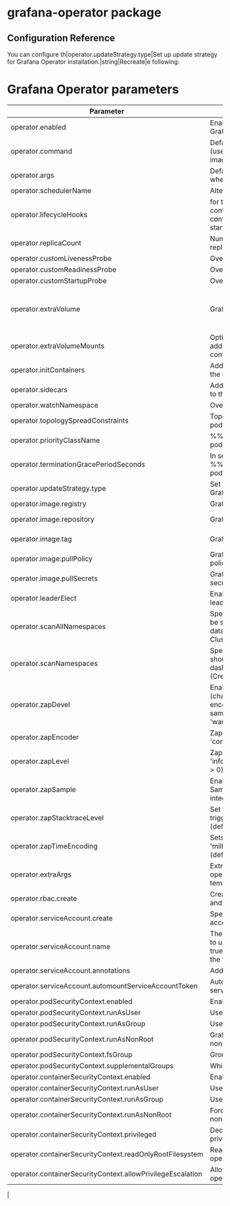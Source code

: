 # grafana-operator package

## Configuration Reference
You can configure th|operator.updateStrategy.type|Set up update strategy for Grafana Operator installation.|string|Recreate|e following:

# Grafana Operator parameters
|Parameter|Description|Type|Default|
|---------|-----------|----|-------|
|operator.enabled|Enable the deployment of the Grafana Operator|strng|true|
|operator.command|Default container command (useful when using custom images)|string|[]|
|operator.args|Default container args (useful when using custom images)|string|[]|
|operator.schedulerName|Alternative scheduler|string|""|
|operator.lifecycleHooks|for the grafana-operator container to automate configuration before or after startup|string|{}|
|operator.replicaCount|Number of grafana-operator Pod replicas|integer|1|
|operator.customLivenessProbe|Override default liveness probe|string|{}|
|operator.customReadinessProbe|Override default readiness probe|string|{}|
|operator.customStartupProbe|Override default startup probe|string|{}|
|operator.extraVolume|Grafana Operator image registry|string|Optionally specify extra list of additional volumes for etcd pods|string|[]|
|operator.extraVolumeMounts|Optionally specify extra list of additional volumeMounts for etcd container(s)|string|[]|
|operator.initContainers|Add additional init containers to the etcd pods|string|[]|
|operator.sidecars|Add additional sidecar containers to the etcd pods|string|[]|
|operator.watchNamespace|Override the namespace to watch|string|""|
|operator.topologySpreadConstraints|Topology Spread Constraints for pod assignment|string|[]|
|operator.priorityClassName|%%MAIN_CONTAINER_NAME%% pods' priorityClassName|string|""|
|operator.terminationGracePeriodSeconds|In seconds, time the given to the %%MAIN_CONTAINER_NAME%% pod needs to terminate gracefully|string|""|
|operator.updateStrategy.type|Set up update strategy for Grafana Operator installation.|string|Recreate|
|operator.image.registry|Grafana Operator image registry|string|docker.io|
|operator.image.repository|Grafana Operator image name|string|bitnami/grafana-operator|
|operator.image.tag|Grafana Operator image tag|string|4.4.1-debian-10-r10|
|operator.image.pullPolicy|Grafana Operator image pull policy|string|IfNotPresent|
|operator.image.pullSecrets|Grafana Operator image pull secrets|string|[]|
|operator.leaderElect|Enables or disables the operator leader Election.|string|true|
|operator.scanAllNamespaces|Specify if all namespace should be scanned for dashboards and datasources. (Creates ClusterRole)|string|false|
|operator.scanNamespaces|Specify the namespaces which should be scanned for dashboards and datasources (Creates ClusterRole)|string|[]|
|operator.zapDevel|Enable zap development mode (changes defaults to console encoder, debug log level, disables sampling and stacktrace from 'warning' level)|string|false|
|operator.zapEncoder|Zap log encoding ('json' or 'console')|string|""|
|operator.zapLevel|Zap log level (one of 'debug', 'info', 'error' or any integer value > 0) (default info)|string|""|
|operator.zapSample|Enable zap log sampling. Sampling will be disabled for integer log levels > 1|string|""|
|operator.zapStacktraceLevel|Set the minimum log level that triggers stacktrace generation (default error)|string|""|
|operator.zapTimeEncoding|Sets the zap time format ('epoch', 'millis', 'nano', or 'iso8601') (default )|string|""|
|operator.extraArgs|Extra arguments for the grafana operator (Evaluated as a template)|string|[]|
|operator.rbac.create|Create specifies whether to install and use RBAC rules|string|true|
|operator.serviceAccount.create|Specifies whether a service account should be created|string|true|
|operator.serviceAccount.name|The name of the service account to use. If not set and create is true, a name is generated using the fullname template|string|""|
|operator.serviceAccount.annotations|Add annotations|string|{}|
|operator.serviceAccount.automountServiceAccountToken|Automount API credentials for a service account.|string|true|
|operator.podSecurityContext.enabled|Enable pods security context|string|true|
|operator.podSecurityContext.runAsUser|User ID for the pods|integer|1001|
|operator.podSecurityContext.runAsGroup|User ID for the pods|integer|1001|
|operator.podSecurityContext.runAsNonRoot|Grafana Operator must run as nonRoot|string|true|
|operator.podSecurityContext.fsGroup|Group ID for the pods|integer|1001|
|operator.podSecurityContext.supplementalGroups|Which group IDs containers add|string|[]|
|operator.containerSecurityContext.enabled|Enable container security context|string|true|
|operator.containerSecurityContext.runAsUser|User ID for the operator container|integer|1001|
|operator.containerSecurityContext.runAsGroup|User ID for the operator container|integer|1001|
|operator.containerSecurityContext.runAsNonRoot|Force the container to be run as non-root|string|true|
|operator.containerSecurityContext.privileged|Decide if the container runs privileged.|string|false|
|operator.containerSecurityContext.readOnlyRootFilesystem|ReadOnlyRootFilesystem fot the operator container|string|false|
|operator.containerSecurityContext.allowPrivilegeEscalation|Allow Privilege Escalation for the operator container|string|false|
|
